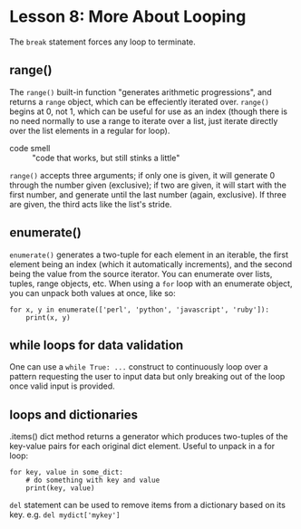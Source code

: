 # Lesson 8: More About Looping

The `break` statement forces any loop to terminate.

## range()

The `range()` built-in function "generates arithmetic progressions", and
returns a `range` object, which can be effeciently iterated over.
`range()` begins at 0, not 1, which can be useful for use as an index
(though there is no need normally to use a range to iterate over a list,
just iterate directly over the list elements in a regular for loop).

<dl>
<dt>code smell</dt>
<dd>
    "code that works, but still stinks a little"
</dd>
</dl>

`range()` accepts three arguments; if only one is given, it will generate
0 through the number given (exclusive); if two are given, it will start
with the first number, and generate until the last number (again,
exclusive). If three are given, the third acts like the list's stride.

## enumerate()

`enumerate()` generates a two-tuple for each element in an iterable, the
first element being an index (which it automatically increments), and
the second being the value from the source iterator. You can enumerate
over lists, tuples, range objects, etc. When using a `for` loop with an
enumerate object, you can unpack both values at once, like so:

    for x, y in enumerate(['perl', 'python', 'javascript', 'ruby']):
        print(x, y)

## while loops for data validation

One can use a `while True: ...` construct to continuously loop over a
pattern requesting the user to input data but only breaking out of the
loop once valid input is provided.

## loops and dictionaries

.items() dict method returns a generator which produces two-tuples of
the key-value pairs for each original dict element. Useful to unpack in
a for loop:

    for key, value in some_dict:
        # do something with key and value
        print(key, value)

`del` statement can be used to remove items from a dictionary based on
its key. e.g. `del mydict['mykey']`

<!-- LEFT OFF: A More Complex Example -->

